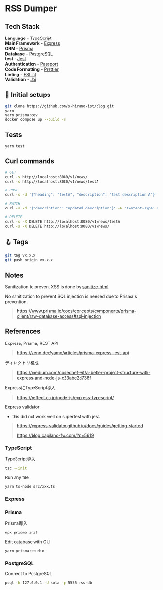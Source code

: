 # RSS Dumper

## Tech Stack

**Language** - [TypeScript](https://www.typescriptlang.org/)  
**Main Framework** - [Express](https://expressjs.com/)  
**ORM** - [Prisma](https://www.prisma.io/)  
**Database** - [PostgreSQL](https://www.postgresql.org/)  
**test** - [Jest](https://jestjs.io/)  
**Authentication** - [Passport](http://www.passportjs.org/)  
**Code Formatting** - [Prettier](https://prettier.io/)  
**Linting** - [ESLint](https://eslint.org)  
**Validation** - [Joi](https://joi.dev/)

## 🍾 Initial setups

```bash
git clone https://github.com/s-hirano-ist/blog.git
yarn
yarn prisma:dev
docker compose up --build -d
```

## Tests

```bash
yarn test
```

## Curl commands

```bash
# GET
curl -s http://localhost:8080/v1/news/
curl -s http://localhost:8080/v1/news/testA

# POST
curl -s -d '{"heading": "testA", "description": "test description A"}' -H 'Content-Type: application/json' http://localhost:8080/v1/news

# PATCH
curl -s -d '{"description": "updated description"}' -H 'Content-Type: application/json' -X PATCH http://localhost:8080/v1/news/testA

# DELETE
curl -s -X DELETE http://localhost:8080/v1/news/testA
curl -s -X DELETE http://localhost:8080/v1/news/
```

## 🪝 Tags

```bash
git tag vx.x.x
git push origin vx.x.x
```

## Notes

Sanitization to prevent XSS is done by [sanitize-html](https://github.com/apostrophecms/sanitize-html)

No sanitization to prevent SQL injection is needed due to Prisma's prevention.

> https://www.prisma.io/docs/concepts/components/prisma-client/raw-database-access#sql-injection

## References

Express, Prisma, REST API

> https://zenn.dev/yamo/articles/prisma-express-rest-api

ディレクトリ構成

> https://medium.com/codechef-vit/a-better-project-structure-with-express-and-node-js-c23abc2d736f

ExpressにTypeScript導入

> https://reffect.co.jp/node-js/express-typescript/

Express validator

- this did not work well on supertest with jest.

> https://express-validator.github.io/docs/guides/getting-started
>
> https://blog.capilano-fw.com/?p=5619

### TypeScript

TypeScript導入

```bash
tsc --init
```

Run any file

```bash
yarn ts-node src/xxx.ts
```

### Express

### Prisma

Prisma導入

```bash
npx prisma init
```

Edit database with GUI

```bash
yarn prisma:studio
```

### PostgreSQL

Connect to PostgreSQL

```bash
psql -h 127.0.0.1 -U sola -p 5555 rss-db
```

